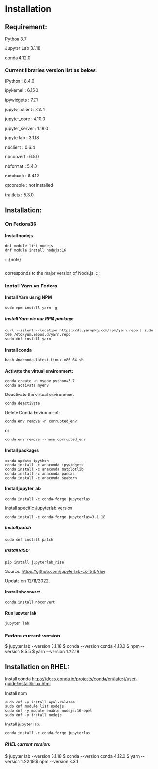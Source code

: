 # Installation 

## Requirement:
Python 3.7

Jupyter Lab 3.1.18

conda 4.12.0

### Current libraries version list as below:
IPython          : 8.4.0

ipykernel        : 6.15.0

ipywidgets       : 7.7.1

jupyter_client   : 7.3.4

jupyter_core     : 4.10.0

jupyter_server   : 1.18.0

jupyterlab       : 3.1.18

nbclient         : 0.6.4

nbconvert        : 6.5.0

nbformat         : 5.4.0

notebook         : 6.4.12

qtconsole        : not installed

traitlets        : 5.3.0

## Installation:
### On Fedora36
#### Install nodejs
```
dnf module list nodejs
dnf module install nodejs:16
```
:::{note}
```dnf module install nodejs:<stream>
```
<stream> corresponds to the major version of Node.js. 
:::

### Install Yarn on Fedora
#### Install Yarn using NPM
```
sudo npm install yarn -g
```

##### Install Yarn via our RPM package 
```
curl --silent --location https://dl.yarnpkg.com/rpm/yarn.repo | sudo tee /etc/yum.repos.d/yarn.repo
sudo dnf install yarn
```

#### Install conda
```
bash Anaconda-latest-Linux-x86_64.sh
```

#### Activate the virtual environment:
```
conda create -n myenv python=3.7 
conda activate myenv 
```
Deactivate the virtual environment
```
conda deactivate
```

Delete Conda Environment:
```
conda env remove -n corrupted_env
```
or
```
conda env remove --name corrupted_env
```

#### Install packages
```
conda update ipython
conda install -c anaconda ipywidgets
conda install -c anaconda matplotlib
conda install -c anaconda pandas
conda install -c anaconda seaborn
```

#### Install jupyter lab
```
conda install -c conda-forge jupyterlab 
```			

Install specific Jupyterlab version
```
conda install -c conda-forge jupyterlab=3.1.18
```

##### Install patch
```
sudo dnf install patch
```


##### Install RISE:
```
pip install jupyterlab_rise
```
Source: https://github.com/jupyterlab-contrib/rise 

Update on 12/11/2022.



#### Install nbconvert
```
conda install nbconvert
```

#### Run jupyter lab
```
jupyter lab
```

### Fedora current version
$ jupyter lab --version
3.1.18
$ conda --version
conda 4.13.0
$ npm --version
8.5.5
$ yarn --version
1.22.19


## Installation on RHEL:

Install conda 
https://docs.conda.io/projects/conda/en/latest/user-guide/install/linux.html

Install npm 
```
sudo dnf -y install epel-release
sudo dnf module list nodejs
sudo dnf -y module enable nodejs:16-epel
sudo dnf -y install nodejs
```
Install jupyter lab: 
```
conda install -c conda-forge jupyterlab 
```


##### RHEL current version:
$ jupyter lab --version
3.1.18
$ conda --version
conda 4.12.0
$ yarn --version
1.22.19
$ npm --version
8.3.1




